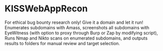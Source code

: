 # KISSWebAppRecon
For ethical bug bounty research only! Give it a domain and let it run! Enumerates subdomains with Amass, screenshots all subdomains with EyeWitness (with option to proxy through Burp or Zap by modifying script), Runs Nmap and Nikto scans on enumerated subdomains, and outputs results to folders for manual review and target selection.
